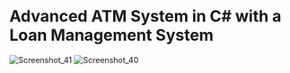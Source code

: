 # Advanced ATM System in C# with a Loan Management System
![Screenshot_41](https://github.com/Baizaknew/ATMsystem/assets/102854080/23d5a8ae-756d-4f83-92a1-2da879a24968)
![Screenshot_40](https://github.com/Baizaknew/ATMsystem/assets/102854080/163a7412-6cc3-4bd0-98a9-02f39146562f)

